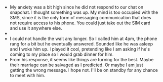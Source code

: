 - My anxiety was a bit high since he did not respond to our chat on snapchat. I thought something was up. My mind is too occupied with the SMS, since it is the only form of messaging communication that does not require access to his phone. You could just take out the SIM card and use it anywhere else.
-
- I could not handle the wait any longer. So I called him at 4pm, the phone rang for a bit but he eventually answered. Sounded like he was asleep and I woke him up. I played it cool, pretending like I am asking if he's coming to my place so I would grab dinner for him.
- From his response, it seems like things are turning for the best. Maybe their marriage can be salvaged as I predicted. Or maybe I am just getting the wrong message. I hope not. I'll be on standby for any chance to meet with him.